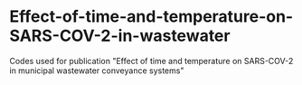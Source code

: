 # Effect-of-time-and-temperature-on-SARS-COV-2-in-wastewater
Codes used for publication "Effect of time and temperature on SARS-COV-2 in municipal wastewater conveyance systems"
